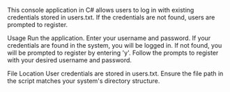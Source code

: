 This console application in C# allows users to log in with existing credentials stored in users.txt. If the credentials are not found, users are prompted to register.

Usage
Run the application.
Enter your username and password.
If your credentials are found in the system, you will be logged in.
If not found, you will be prompted to register by entering 'y'.
Follow the prompts to register with your desired username and password.

File Location
User credentials are stored in users.txt. Ensure the file path in the script matches your system's directory structure.
